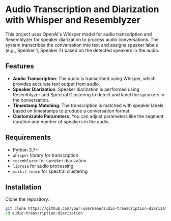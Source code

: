 # Audio Transcription and Diarization with Whisper and Resemblyzer

This project uses OpenAI's Whisper model for audio transcription and Resemblyzer for speaker diarization to process audio conversations. The system transcribes the conversation into text and assigns speaker labels (e.g., Speaker 1, Speaker 2) based on the detected speakers in the audio.

## Features
- **Audio Transcription**: The audio is transcribed using Whisper, which provides accurate text output from audio.
- **Speaker Diarization**: Speaker diarization is performed using Resemblyzer and Spectral Clustering to detect and label the speakers in the conversation.
- **Timestamp Matching**: The transcription is matched with speaker labels based on timestamps to produce a conversation format.
- **Customizable Parameters**: You can adjust parameters like the segment duration and number of speakers in the audio.

## Requirements
- Python 3.7+
- `whisper` library for transcription
- `resemblyzer` for speaker diarization
- `librosa` for audio processing
- `scikit-learn` for spectral clustering

## Installation

Clone the repository:

```bash
git clone https://github.com/your-username/audio-transcription-diarization.git
cd audio-transcription-diarization
